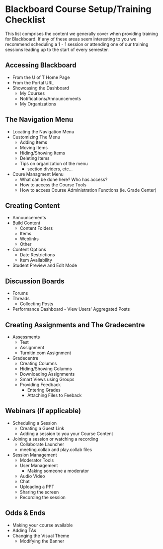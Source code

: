 # Blackboard Course Setup/Training Checklist

This list comprises the content we generally cover when providing training for Blackboard. If any of these areas seem interesting to you we recommend scheduling a 1 - 1 session or attending one of our training sessions leading up to the start of every semester.

## Accessing Blackboard
- From the U of T Home Page
- From the Portal URL
- Showcasing the Dashboard
  - My Courses
  - Notifications/Announcements
  - My Organizations

## The Navigation Menu
- Locating the Navigation Menu
- Customizing The Menu
  - Adding Items
  - Moving Items
  - Hiding/Showing Items
  - Deleting Items
  - Tips on organization of the menu
    - section dividers, etc...
- Coure Managment Menu
  - What can be done here? Who has access?
  - How to access the Course Tools
  - How to access Course Administration Functions (ie. Grade Center)

## Creating Content
- Announcements
- Build Content
  - Content Folders
  - Items
  - Weblinks
  - Other
- Content Options
  - Date Restrictions
  - Item Availability
- Student Preview and Edit Mode

## Discussion Boards
- Forums
- Threads
  - Collecting Posts
- Performance Dashboard - View Users' Aggregated Posts

## Creating Assignments and The Gradecentre
- Assessments
  - Test
  - Assignment
  - Turnitin.com Assignment
- Gradecentre
  - Creating Columns
  - Hiding/Showing Columns
  - Downloading Assignments
  - Smart Views using Groups
  - Providing Feedback
    - Entering Grades
    - Attaching Files to Feeback

## Webinars (if applicable)
- Scheduling a Session
  - Creating a Guest Link
  - Adding a session to you your Course Content
- Joining a session or watching a recording
  - Collaborate Launcher
  - meeting.collab and play.collab files
- Session Management
  - Moderator Tools
  - User Management
    - Making someone a moderator
  - Audio Video
  - Chat
  - Uploading a PPT
  - Sharing the screen
  - Recording the session

## Odds & Ends
- Making your course available
- Adding TAs
- Changing the Visual Theme
  - Modifying the Banner
